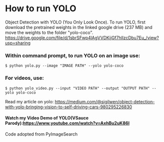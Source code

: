 # How to run YOLO
Object Detection with YOLO (You Only Look Once). To run YOLO, first download the pretrained weights in the linked google drive (237 MB) and move the weights to the folder "yolo-coco".
https://drive.google.com/file/d/1sbrSFwp4lAgVVDKijGf7hlIzcDbu7Eu_/view?usp=sharing
### Within command prompt, to run YOLO on an image use: 
```
$ python yolo.py --image "IMAGE PATH" --yolo yolo-coco
```
### For videos, use: 
```
$ python yolo_video.py --input "VIDEO PATH" --output "OUTPUT PATH" --yolo yolo-coco
```
Read my article on yolo: https://medium.com/@sigilwen/object-detection-with-yolo-bringing-vision-to-self-driving-cars-980295226830
#### Watch my Video Demo of YOLO(VSauce Parody):https://www.youtube.com/watch?v=AxhBu2uK86I 

Code adopted from PyImageSearch 
